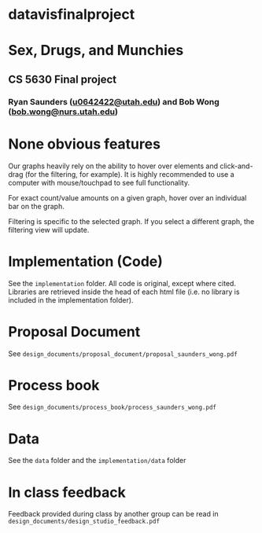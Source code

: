 # datavisfinalproject

# Sex, Drugs, and Munchies
## CS 5630 Final project
### Ryan Saunders (u0642422@utah.edu) and Bob Wong (bob.wong@nurs.utah.edu)

# None obvious features
Our graphs heavily rely on the ability to hover over elements and click-and-drag (for the filtering, for example).  It is highly recommended to use a computer with mouse/touchpad to see full functionality.

For exact count/value amounts on a given graph, hover over an individual bar on the graph.

Filtering is specific to the selected graph.  If you select a different graph, the filtering view will update.

# Implementation (Code)
See the `implementation` folder.
All code is original, except where cited.  Libraries are retrieved inside the head of each html file (i.e. no library is included in the implementation folder).

# Proposal Document
See `design_documents/proposal_document/proposal_saunders_wong.pdf`

# Process book
See `design_documents/process_book/process_saunders_wong.pdf`

# Data
See the `data` folder and the `implementation/data` folder

# In class feedback
Feedback provided during class by another group can be read in `design_documents/design_studio_feedback.pdf`